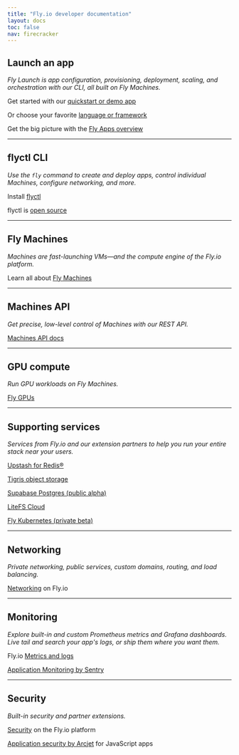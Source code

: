 ```yaml
---
title: "Fly.io developer documentation"
layout: docs
toc: false
nav: firecracker
---
```


<div class="index-page">

## Launch an app

_Fly Launch is app configuration, provisioning, deployment, scaling, and orchestration with our CLI, all built on Fly Machines._

Get started with our [quickstart or demo app](/docs/getting-started/)

Or choose your favorite [language or framework](/docs/getting-started/get-started-by-framework/)

Get the big picture with the [Fly Apps overview](/docs/apps/overview/)

---

## flyctl CLI

_Use the `fly` command to create and deploy apps, control individual Machines, configure networking, and more._

Install [flyctl](/docs/flyctl/install)

flyctl is [open source](https://github.com/superfly/flyctl+external)

---

## Fly Machines

_Machines are fast-launching VMs—and the compute engine of the Fly.io platform._

Learn all about [Fly Machines](/docs/machines/)

---

## Machines API

_Get precise, low-level control of Machines with our REST API._

[Machines API docs](/docs/machines/api/)

---

## GPU compute

_Run GPU workloads on Fly Machines._

[Fly GPUs](/docs/gpus/)

---

## Supporting services

_Services from Fly.io and our extension partners to help you run your entire stack near your users._

[Upstash for Redis®](/docs/reference/redis/)

[Tigris object storage](/docs/reference/tigris/)

[Supabase Postgres (public alpha)](/docs/reference/supabase/)

[LiteFS Cloud](/docs/litefs/cloud-backups/)

[Fly Kubernetes (private beta)](/docs/kubernetes/fks-quickstart/)

---

## Networking

_Private networking, public services, custom domains, routing, and load balancing._

[Networking](/docs/networking/) on Fly.io

---

## Monitoring

_Explore built-in and custom Prometheus metrics and Grafana dashboards. Live tail and search your app's logs, or ship them where you want them._

Fly.io [Metrics and logs](/docs/metrics-and-logs/)

[Application Monitoring by Sentry](/docs/reference/sentry/)

---

## Security

_Built-in security and partner extensions._

[Security](/docs/security/#fly-io-platform-security) on the Fly.io platform

[Application security by Arcjet](/docs/reference/arcjet/) for JavaScript apps

</div>
